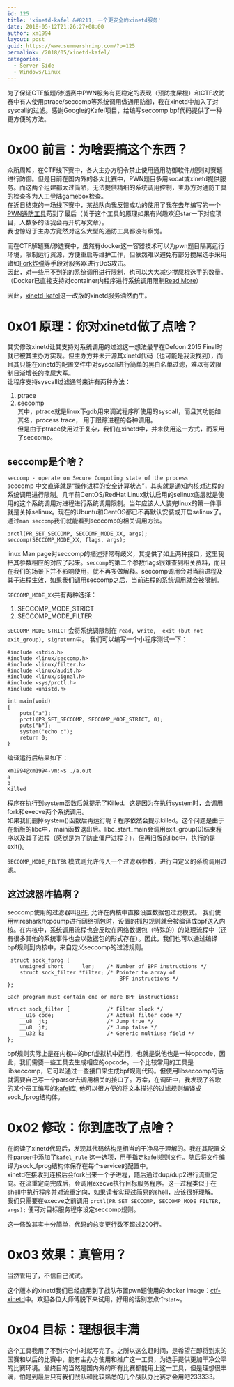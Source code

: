 ```yaml
---
id: 125
title: 'xinetd-kafel &#8211; 一个更安全的xinetd服务'
date: 2018-05-12T21:26:27+08:00
author: xm1994
layout: post
guid: https://www.summershrimp.com/?p=125
permalink: /2018/05/xinetd-kafel/
categories:
  - Server-Side
  - Windows/Linux
---
```

为了保证CTF解题/渗透赛中PWN服务有更稳定的表现（预防搅屎棍）和CTF攻防赛中有人使用ptrace/seccomp等系统调用做通用防御，我在xinetd中加入了对syscall的过滤。感谢Google的Kafel项目，给编写seccomp bpf代码提供了一种更方便的方法。

# 0x00 前言：为啥要搞这个东西？

众所周知，在CTF线下赛中，各大主办方明令禁止使用通用防御软件/规则对赛题进行防御。但是目前在国内外的各大比赛中，PWN题目多用socat或xinetd提供服务。而这两个组建都太过简陋，无法提供精细的系统调用控制，主办方对通防工具的检查多为人工登陆gamebox检查。  
在近日结束的一场线下赛中，某战队向我反馈成功的使用了我在去年编写的一个[PWN通防工具](https://github.com/Asuri-Team/pwn-sandbox)苟到了最后（关于这个工具的原理如果有兴趣欢迎star一下对应项目，人数多的话我会再开坑写文章）。  
我也惊讶于主办方竟然对这么大型的通防工具都没有察觉。

而在CTF解题赛/渗透赛中，虽然有docker这一容器技术可以为pwn题目隔离运行环境，限制运行资源，方便重启等维护工作，但依然难以避免有部分搅屎选手采用诸如[Fork炸弹](https://zh.wikipedia.org/wiki/Fork%E7%82%B8%E5%BC%B9)等手段对服务器进行DoS攻击。  
因此，对一些用不到的的系统调用进行限制，也可以大大减少搅屎棍选手的数量。（Docker已直接支持对container内程序进行系统调用限制[Read More](https://docs.docker.com/engine/security/seccomp/)）

因此，[xinetd-kafel](https://github.com/Asuri-Team/xinetd-kafel)这一改版的xinetd服务油然而生。

# 0x01 原理：你对xinetd做了点啥？

其实修改xinetd让其支持对系统调用的过滤这一想法最早在Defcon 2015 Final时就已被其主办方实现。但主办方并未开源其xinetd代码（也可能是我没找到），而且其只能在xinetd的配置文件中对syscall进行简单的黑白名单过滤，难以有效限制日渐增长的搅屎大军。  
让程序支持syscall过滤通常来讲有两种办法：  
1. ptrace  
2. seccomp  
其中，ptrace就是linux下gdb用来调试程序所使用的syscall，而且其功能如其名，process trace， 用于跟踪进程的各种调用。  
但是由于ptrace使用过于复杂，我们在xinetd中，并未使用这一方式，而采用了seccomp。

## seccomp是个啥？

`seccomp - operate on Secure Computing state of the process`  
seccomp 中文直译就是“操作进程的安全计算状态”，其实就是通知内核对进程的系统调用进行限制。几年前CentOS/RedHat Linux默认启用的selinux底层就是使用的这个系统调用对进程进行系统调用限制。当年应该人人装完linux的第一件事就是关掉selinux。现在的Ubuntu和CentOS都已不再默认安装或开启selinux了。  
通过`man seccomp`我们就能看到seccomp的相关调用方法。

    prctl(PR_SET_SECCOMP, SECCOMP_MODE_XX, args);
    seccomp(SECCOMP_MODE_XX, flags, args);
    

linux Man page对seccomp的描述非常有歧义，其提供了如上两种接口，这里我把其参数相应的对应了起来。`seccomp`的第二个参数flags很难查到相关资料，而且在我们的场景下并不影响使用，就不再多做解释。seccomp调用会对当前进程及其子进程生效，如果我们调用seccomp之后，当前进程的系统调用就会被限制。

`SECCOMP_MODE_XX`共有两种选择：  
1. SECCOMP\_MODE\_STRICT  
2. SECCOMP\_MODE\_FILTER

`SECCOMP_MODE_STRICT` 会将系统调限制在 `read, write, _exit (but not exit_group), sigreturn`中。 我们可以编写一个小程序测试一下：

    #include <stdio.h>
    #include <linux/seccomp.h>
    #include <linux/filter.h>
    #include <linux/audit.h>
    #include <linux/signal.h>
    #include <sys/prctl.h>
    #include <unistd.h>
    
    int main(void)
    {
        puts("a");
        prctl(PR_SET_SECCOMP, SECCOMP_MODE_STRICT, 0);
        puts("b");
        system("echo c");
        return 0;
    }
    

编译运行后结果如下：

    xm1994@xm1994-vm:~$ ./a.out 
    a
    b
    Killed
    

程序在执行到system函数后就提示了Killed。这是因为在执行system时，会调用fork和execve两个系统调用。  
如果我们删掉system()函数后再运行呢？程序依然会提示killed。这个问题是由于在新版的libc中，main函数退出后。libc\_start\_main会调用exit_group(0)结束程序以及其子进程（感觉是为了防止僵尸进程？），但再旧版的libc中，执行的是exit()。

`SECCOMP_MODE_FILTER` 模式则允许传入一个过滤器参数，进行自定义的系统调用过滤。

## 这过滤器咋搞啊？

seccomp使用的过滤器叫[BPF](https://zh.wikipedia.org/wiki/BPF), 允许在内核中直接设置数据包过滤模式。 我们使用wireshark/tcpdump进行网络抓包时，设置的抓包规则就会被编译成bpf送入内核。在内核中，系统调用流程也会反映在网络数据包（特殊的）的处理流程中（还有很多其他的系统事件也会以数据包的形式存在）。因此，我们也可以通过编译bpf规则到内核中，来自定义seccomp的过滤规则。

     struct sock_fprog {
        unsigned short      len;    /* Number of BPF instructions */
        struct sock_filter *filter; /* Pointer to array of
                                        BPF instructions */
    };
    
    Each program must contain one or more BPF instructions:
    
    struct sock_filter {            /* Filter block */
        __u16 code;                 /* Actual filter code */
        __u8  jt;                   /* Jump true */
        __u8  jf;                   /* Jump false */
        __u32 k;                    /* Generic multiuse field */
    };
    
    

bpf规则实际上是在内核中的bpf虚拟机中运行，也就是说他也是一种opcode，因此，我们需要一些工具去生成相应的opcode。一个比较常用的工具是libseccomp，它可以通过一些接口来生成bpf规则代码。但使用libseccomp的话就需要自己写一个parser去调用相关的接口了。万幸，在调研中，我发现了谷歌的某个员工编写的[kafel](https://github.com/google/kafel)库, 他可以很方便的将文本描述的过滤规则编译成sock_fprog结构体。

# 0x02 修改：你到底改了点啥？

在阅读了xinetd代码后，发现其代码结构是相当的干净易于理解的。我在其配置文件parser中添加了`kafel_rule` 这一选项，用于指定kafel规则文件。随后将文件编译为sock_fprog结构体保存在每个service的配置中。  
xinetd在接收到连接后会fork出来一个子进程，随后通过dup/dup2进行流重定向。在流重定向完成后，会调用execve执行目标服务程序。这一过程类似于在shell中执行程序并对流重定向，如果读者实现过简易的shell，应该很好理解。  
我们只需要在execve之前调用 `prctl(PR_SET_SECCOMP, SECCOMP_MODE_FILTER, args);` 便可对目标服务程序设定seccomp规则。

这一修改其实十分简单，代码的总变更行数不超过200行。

# 0x03 效果：真管用？

当然管用了，不信自己试试。

这个版本的xinetd我们已经应用到了战队布置pwn题使用的docker image：[ctf-xinetd](https://github.com/Asuri-Team/ctf-xinetd)中。欢迎各位大师傅脱下来试用，好用的话别忘点个star~。

# 0x04 目标：理想很丰满

这个工具我用了不到六个小时就写完了。之所以这么赶时间，是希望在即将到来的国赛和以后的比赛中，能有主办方使用和推广这一工具，为选手提供更加干净公平的比赛环境。最终目的当然是国内外的所有比赛都能用上这一工具，但是理想很丰满，怕是到最后只有我们战队和比较熟悉的几个战队办比赛才会用吧233333。